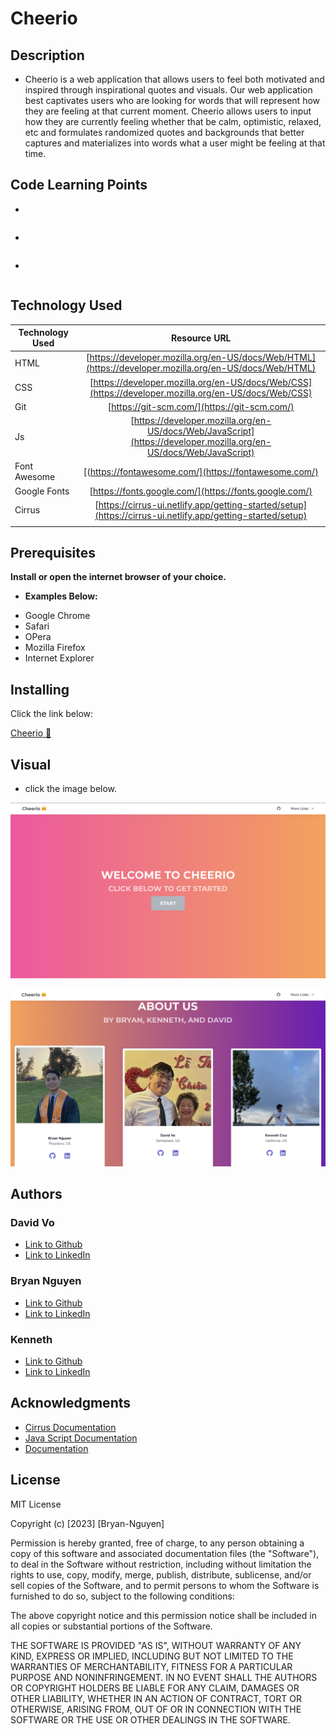 # **Cheerio**

## Description

* Cheerio is a web application that allows users to feel both motivated and inspired through inspirational quotes and visuals. Our web application best captivates users who are looking for words that will represent how they are feeling at that current moment. Cheerio allows users to input how they are currently feeling whether that be calm, optimistic, relaxed, etc and formulates randomized quotes and backgrounds that better captures and materializes into words what a user might be feeling at that time.

## Code Learning Points

* 

```html 

```
* 

```css

```
 
* 

```JavaScript

```


## **Technology Used**

| Technology Used         | Resource URL           | 
| ------------- |:-------------:| 
| HTML    | [https://developer.mozilla.org/en-US/docs/Web/HTML](https://developer.mozilla.org/en-US/docs/Web/HTML)|  
| CSS     | [https://developer.mozilla.org/en-US/docs/Web/CSS](https://developer.mozilla.org/en-US/docs/Web/CSS)      |   
| Git | [https://git-scm.com/](https://git-scm.com/)     |    
| Js  | [https://developer.mozilla.org/en-US/docs/Web/JavaScript](https://developer.mozilla.org/en-US/docs/Web/JavaScript)     |  
|Font Awesome|[(https://fontawesome.com/](https://fontawesome.com/)|
|Google Fonts|[https://fonts.google.com/](https://fonts.google.com/)|
|Cirrus|[https://cirrus-ui.netlify.app/getting-started/setup](https://cirrus-ui.netlify.app/getting-started/setup)|
||[]()|




## **Prerequisites**

**Install or open the internet browser of your choice.**

*  **Examples Below:**

- Google Chrome
- Safari
- OPera
- Mozilla Firefox
- Internet Explorer

## **Installing**

Click the link below: 

[ Cheerio 🤗]()

## **Visual**

* click the image below. 

[![image](./assets/images/main.png)]()

[![Image](./assets/images/about%20us%20.png)]()

## **Authors**

 ### David Vo

- [Link to Github](https://github.com/daevidvo)
- [Link to LinkedIn](https://www.linkedin.com/in/daevidvo/)

 ### Bryan Nguyen

- [Link to Github](https://github.com/bryannguyen9)
- [Link to LinkedIn](https://www.linkedin.com/in/bryannguyen9/)

 ### Kenneth
- [Link to Github](https://github.com/cruzkenneth504)
- [Link to LinkedIn](linkedin.com/in/cruzkenneth504)


## **Acknowledgments**

* [Cirrus Documentation](https://cirrus-ui.netlify.app/docs)
* [Java Script Documentation](https://devdocs.io/javascript/)
* [Documentation]()


## **License**

MIT License

Copyright (c) [2023] [Bryan-Nguyen]

Permission is hereby granted, free of charge, to any person obtaining a copy
of this software and associated documentation files (the "Software"), to deal
in the Software without restriction, including without limitation the rights
to use, copy, modify, merge, publish, distribute, sublicense, and/or sell
copies of the Software, and to permit persons to whom the Software is
furnished to do so, subject to the following conditions:

The above copyright notice and this permission notice shall be included in all
copies or substantial portions of the Software.

THE SOFTWARE IS PROVIDED "AS IS", WITHOUT WARRANTY OF ANY KIND, EXPRESS OR
IMPLIED, INCLUDING BUT NOT LIMITED TO THE WARRANTIES OF MERCHANTABILITY,
FITNESS FOR A PARTICULAR PURPOSE AND NONINFRINGEMENT. IN NO EVENT SHALL THE
AUTHORS OR COPYRIGHT HOLDERS BE LIABLE FOR ANY CLAIM, DAMAGES OR OTHER
LIABILITY, WHETHER IN AN ACTION OF CONTRACT, TORT OR OTHERWISE, ARISING FROM,
OUT OF OR IN CONNECTION WITH THE SOFTWARE OR THE USE OR OTHER DEALINGS IN THE
SOFTWARE.